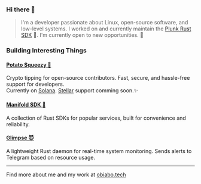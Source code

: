 ### Hi there 👋

> I'm a developer passionate about Linux, open-source software, and low-level systems. I worked on and currently maintain the [Plunk Rust SDK](https://docs.useplunk.com/guides/rust-sdk) 🦀. I'm currently open to new opportunities. 💼



### Building Interesting Things

#### [**Potato Squeezy** 🍟](https://github.com/yhoungdev/potatoe-squeezy)  
Crypto tipping for open-source contributors. Fast, secure, and hassle-free support for developers.  
Currently on [Solana](https://solana.com/). [Stellar](https://stellar.org/)  support comming soon.✨

#### [**Manifold SDK** 🦀](https://github.com/yhoungdev/manifold)  
A collection of Rust SDKs for popular services, built for convenience and reliability.

#### [**Glimpse** 😈](https://github.com/yhoungdev/glimpse)  
A lightweight Rust daemon for real-time system monitoring. Sends alerts to Telegram based on resource usage.

---

Find more about me and my work at [obiabo.tech](https://www.obiabo.tech)
